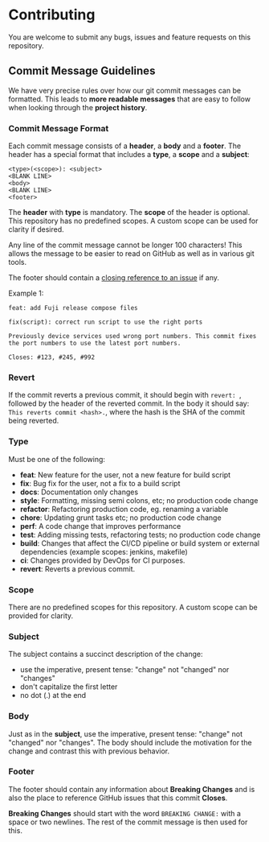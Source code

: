 # Contributing

You are welcome to submit any bugs, issues and feature requests on this repository.


## Commit Message Guidelines

We have very precise rules over how our git commit messages can be formatted. This leads to **more readable messages** that are easy to follow when looking through the **project history**.

### Commit Message Format

Each commit message consists of a **header**, a **body** and a **footer**. The header has a special format that includes a **type**, a **scope** and a **subject**:

```
<type>(<scope>): <subject>
<BLANK LINE>
<body>
<BLANK LINE>
<footer>
```

The **header** with **type** is mandatory. The **scope** of the header is optional. This repository has no predefined scopes. A custom scope can be used for clarity if desired.

Any line of the commit message cannot be longer 100 characters! This allows the message to be easier to read on GitHub as well as in various git tools.

The footer should contain a [closing reference to an issue](https://help.github.com/articles/closing-issues-via-commit-messages/) if any.

Example 1:

```
feat: add Fuji release compose files
```

```
fix(script): correct run script to use the right ports

Previously device services used wrong port numbers. This commit fixes the port numbers to use the latest port numbers.

Closes: #123, #245, #992
```

### Revert

If the commit reverts a previous commit, it should begin with `revert: `, followed by the header of the reverted commit. In the body it should say: `This reverts commit <hash>.`, where the hash is the SHA of the commit being reverted.

### Type

Must be one of the following:

- **feat**: New feature for the user, not a new feature for build script
- **fix**: Bug fix for the user, not a fix to a build script
- **docs**: Documentation only changes
- **style**: Formatting, missing semi colons, etc; no production code change
- **refactor**: Refactoring production code, eg. renaming a variable
- **chore**: Updating grunt tasks etc; no production code change
- **perf**: A code change that improves performance
- **test**: Adding missing tests, refactoring tests; no production code change
- **build**: Changes that affect the CI/CD pipeline or build system or external dependencies (example scopes: jenkins, makefile)
- **ci**: Changes provided by DevOps for CI purposes.
- **revert**: Reverts a previous commit.

### Scope

There are no predefined scopes for this repository. A custom scope can be provided for clarity.

### Subject

The subject contains a succinct description of the change:

- use the imperative, present tense: "change" not "changed" nor "changes"
- don't capitalize the first letter
- no dot (.) at the end

### Body

Just as in the **subject**, use the imperative, present tense: "change" not "changed" nor "changes". The body should include the motivation for the change and contrast this with previous behavior.

### Footer

The footer should contain any information about **Breaking Changes** and is also the place to reference GitHub issues that this commit **Closes**.

**Breaking Changes** should start with the word `BREAKING CHANGE:` with a space or two newlines. The rest of the commit message is then used for this.
